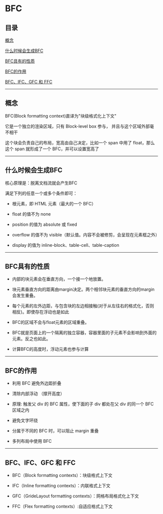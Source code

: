 # BFC

## 目录

[概念](#jump1)

[什么时候会生成BFC](#jump2)

[BFC具有的性质](#jump3)

[BFC的作用](#jump4)

[BFC、IFC、GFC 和 FFC](#jump5)

[](#jump)

---	

<span id="jump1"></span>

## 概念

BFC(Block formatting context)直译为"块级格式化上下文"

它是一个独立的渲染区域，只有 Block-level box 参与， 并且与这个区域外部毫不相干

这个块会负责自己的布局，宽高由自己决定，比如一个 span 中用了 float，那么这个 span 就形成了一个 BFC，并可以设置宽高了

---

<span id="jump2"></span>

## 什么时候会生成BFC

核心原理是：脱离文档流就会产生BFC

满足下列的任意一个或多个条件即可：

- 根元素，即 HTML 元素（最大的一个 BFC）

- float 的值不为 none

- position 的值为 absolute 或 fixed

- overflow 的值不为 visible（默认值。内容不会被修剪，会呈现在元素框之外）

- display 的值为 inline-block、table-cell、table-caption

---

<span id="jump3"></span>

## BFC具有的性质

- 内部的块元素会在垂直方向，一个接一个地放置。

- 块元素垂直方向的距离由margin决定。两个相邻块元素的垂直方向的margin会发生重叠。

- 每个元素的左外边距，与包含块的左边相接触(对于从左往右的格式化，否则相反)。即使存在浮动也是如此

- BFC的区域不会与float元素的区域重叠。

- BFC就是页面上的一个隔离的独立容器，容器里面的子元素不会影响到外面的元素。反之也如此。

- 计算BFC的高度时，浮动元素也参与计算

---

<span id="jump4"></span>

## BFC的作用

- 利用 BFC 避免外边距折叠

- 清除内部浮动 （撑开高度）

- 原理: 触发父 div 的 BFC 属性，使下面的子 div 都处在父 div 的同一个 BFC 区域之内

- 避免文字环绕

- 分属于不同的 BFC 时，可以阻止 margin 重叠

- 多列布局中使用 BFC

---

<span id="jump5"></span>

## BFC、IFC、GFC 和 FFC

- BFC（Block formatting contexts）：块级格式上下文

- IFC（Inline formatting contexts）：内联格式上下文

- GFC（GrideLayout formatting contexts）：网格布局格式化上下文

- FFC（Flex formatting contexts）:自适应格式上下文
